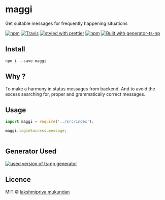 # maggi
Get suitable messages for frequently happening situations

[![npm](https://img.shields.io/npm/v/maggi.svg)]()
[![Travis](https://img.shields.io/travis/lakshmipriyamukundan/maggi.svg)]()
[![styled with prettier](https://img.shields.io/badge/code_style-prettier-ff69b4.svg)](https://github.com/prettier/prettier)
[![npm](https://img.shields.io/npm/dt/maggi.svg)]()
[![Built with generator-ts-np](https://img.shields.io/badge/scaffolding-ts_np-2699ad.svg)](https://github.com/vajahath/generator-ts-np)



## Install
```
npm i --save maggi
```

## Why ?
To make a harmony in status messages from backend. And to avoid the excess searching for, proper and grammatically correct messages.


## Usage
```js
import maggi = require('../src/index');

maggi.loginSuccess.message;
 
```

## Generator Used

[![used version of ts-np generator](https://img.shields.io/badge/ts--np-v0.0.23-a5a5a5.svg?style=flat-square)](https://github.com/vajahath/generator-ts-np)

## Licence
MIT &copy; [lakshmipriya mukundan](https://twitter.com/)
